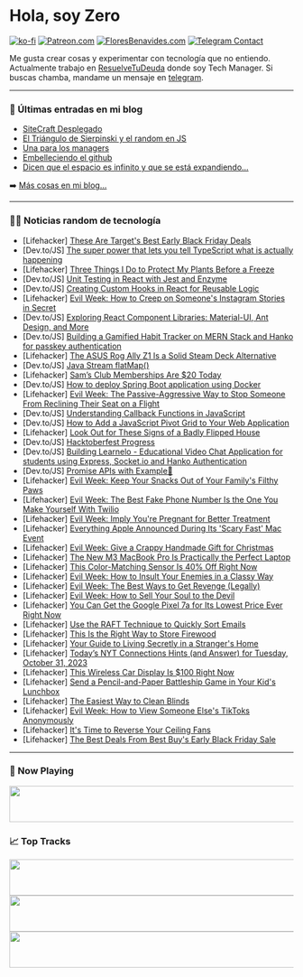 # Hola, soy Zero

[![ko-fi](https://ko-fi.com/img/githubbutton_sm.svg)](https://ko-fi.com/J3J4N0LUK)
[![Patreon.com](https://img.shields.io/endpoint.svg?url=https%3A%2F%2Fshieldsio-patreon.vercel.app%2Fapi%3Fusername%3Dzerodragon%26type%3Dpatrons&style=for-the-badge)](https://patreon.com/zerodragon)
[![FloresBenavides.com](https://img.shields.io/website?down_message=oops&label=MiBlog&style=for-the-badge&up_message=online&url=https%3A%2F%2Ffloresbenavides.com)](https://floresbenavides.com)
[![Telegram Contact](https://img.shields.io/badge/escr%C3%ADbeme-ZeroDragon-%2326A5E4?style=for-the-badge&logo=telegram)](https://t.me/zerodragon)

Me gusta crear cosas y experimentar con tecnología que no entiendo.
Actualmente trabajo en [ResuelveTuDeuda](http://github.com/resuelve) donde soy Tech Manager.
Si buscas chamba, mandame un mensaje en [telegram](https://t.me/zerodragon).

---

### 📕 Últimas entradas en mi blog
<!-- BLOG-POST-LIST:START -->
- [SiteCraft Desplegado](https://floresbenavides.com/sitecraft-desplegado/)
- [El Triángulo de Sierpinski y el random en JS](https://floresbenavides.com/el-triangulo-de-sierpinski-y-el-random-en-js/)
- [Una para los managers](https://floresbenavides.com/una-para-los-managers/)
- [Embelleciendo el github](https://floresbenavides.com/embelleciendo-el-github/)
- [Dicen que el espacio es infinito y que se está expandiendo…](https://floresbenavides.com/dicen-que-el-espacio-es-infinito-y-que-se-esta-expandiendo/)
<!-- BLOG-POST-LIST:END -->

➡️ [Más cosas en mi blog...](https://floresbenavides.com)

---

### 👨‍💻 Noticias random de tecnología
<!-- TECH-POSTS:START -->
- [Lifehacker] [These Are Target&#39;s Best Early Black Friday Deals](https://lifehacker.com/these-are-targets-best-early-black-friday-deals-1850977262)
- [Dev.to/JS] [The super power that lets you tell TypeScript what is actually happening](https://dev.to/gingerchew/the-super-power-that-lets-you-tell-typescript-what-is-actually-happening-22mo)
- [Lifehacker] [Three Things I Do to Protect My Plants Before a Freeze](https://lifehacker.com/three-things-i-do-to-protect-my-plants-before-a-freeze-1850977175)
- [Dev.to/JS] [Unit Testing in React with Jest and Enzyme](https://dev.to/rowsanali/unit-testing-in-react-with-jest-and-enzyme-5e1e)
- [Dev.to/JS] [Creating Custom Hooks in React for Reusable Logic](https://dev.to/rowsanali/creating-custom-hooks-in-react-for-reusable-logic-ne4)
- [Lifehacker] [Evil Week: How to Creep on Someone&#39;s Instagram Stories in Secret](https://lifehacker.com/how-to-creep-on-someones-instagram-stories-anonymously-1848794616)
- [Dev.to/JS] [Exploring React Component Libraries: Material-UI, Ant Design, and More](https://dev.to/rowsanali/exploring-react-component-libraries-material-ui-ant-design-and-more-2g7d)
- [Dev.to/JS] [Building a Gamified Habit Tracker on MERN Stack and Hanko for passkey authentication](https://dev.to/lakshyasatpal/building-a-gamified-habit-tracker-on-mern-stack-and-hanko-for-passkey-authentication-4dpf)
- [Lifehacker] [The ASUS Rog Ally Z1 Is a Solid Steam Deck Alternative](https://lifehacker.com/asus-rog-ally-z1-review-1850976924)
- [Dev.to/JS] [Java Stream flatMap&lpar;&rpar;](https://dev.to/javatute673/java-stream-flatmap-2n02)
- [Lifehacker] [Sam’s Club Memberships Are $20 Today](https://lifehacker.com/sam-s-club-memberships-are-20-today-1850974737)
- [Dev.to/JS] [How to deploy Spring Boot application using Docker](https://dev.to/javatute673/how-to-deploy-spring-boot-application-using-docker-4552)
- [Lifehacker] [Evil Week: The Passive-Aggressive Way to Stop Someone From Reclining Their Seat on a Flight](https://lifehacker.com/how-to-get-someone-to-stop-reclining-their-seat-on-a-fl-1839467741)
- [Dev.to/JS] [Understanding Callback Functions in JavaScript](https://dev.to/joanayebola/understanding-callback-functions-in-javascript-1leh)
- [Dev.to/JS] [How to Add a JavaScript Pivot Grid to Your Web Application](https://dev.to/grapecity/how-to-add-a-javascript-pivot-grid-to-your-web-application-3h2p)
- [Lifehacker] [Look Out for These Signs of a Badly Flipped House](https://lifehacker.com/look-out-for-these-signs-of-a-badly-flipped-house-1850976861)
- [Dev.to/JS] [Hacktoberfest Progress](https://dev.to/bseefieldt/hacktoberfest-progress-50jf)
- [Dev.to/JS] [Building Learnelo - Educational Video Chat Application for students using Express, Socket.io and Hanko Authentication](https://dev.to/harshitraj14/building-learnelo-educational-video-chat-application-for-students-using-express-socketio-and-hanko-authentication-14b9)
- [Dev.to/JS] [Promise APIs with Example🤝](https://dev.to/niteshxp/promise-apis-with-example-1gci)
- [Lifehacker] [Evil Week: Keep Your Snacks Out of Your Family&#39;s Filthy Paws](https://lifehacker.com/evil-week-keep-your-snacks-out-of-your-familys-filthy-1850976695)
- [Lifehacker] [Evil Week: The Best Fake Phone Number Is the One You Make Yourself With Twilio](https://lifehacker.com/how-to-set-up-a-fake-phone-number-1829907777)
- [Lifehacker] [Evil Week: Imply You&#39;re Pregnant for Better Treatment](https://lifehacker.com/evil-week-imply-youre-pregnant-for-better-treatment-1850976678)
- [Lifehacker] [Everything Apple Announced During Its &#39;Scary Fast&#39; Mac Event](https://lifehacker.com/everything-apple-announced-during-its-scary-fast-mac-ev-1850976502)
- [Lifehacker] [Evil Week: Give a Crappy Handmade Gift for Christmas](https://lifehacker.com/give-handmade-gifts-so-people-cant-complain-1845484484)
- [Lifehacker] [The New M3 MacBook Pro Is Practically the Perfect Laptop](https://lifehacker.com/new-m3-macbook-pro-review-1850976188)
- [Lifehacker] [This Color-Matching Sensor Is 40% Off Right Now](https://lifehacker.com/this-color-matching-sensor-is-40-off-right-now-1850974626)
- [Lifehacker] [Evil Week: How to Insult Your Enemies in a Classy Way](https://lifehacker.com/evil-week-how-to-insult-your-enemies-in-a-classy-way-1850950018)
- [Lifehacker] [Evil Week: The Best Ways to Get Revenge &lpar;Legally&rpar;](https://lifehacker.com/evil-week-the-best-ways-to-get-revenge-legally-1850974570)
- [Lifehacker] [Evil Week: How to Sell Your Soul to the Devil](https://lifehacker.com/how-to-sell-your-soul-to-the-devil-1850353292)
- [Lifehacker] [You Can Get the Google Pixel 7a for Its Lowest Price Ever Right Now](https://lifehacker.com/you-can-get-the-google-pixel-7a-for-its-lowest-price-ev-1850974690)
- [Lifehacker] [Use the RAFT Technique to Quickly Sort Emails](https://lifehacker.com/use-the-raft-technique-to-quickly-sort-emails-1850973880)
- [Lifehacker] [This Is the Right Way to Store Firewood](https://lifehacker.com/the-best-way-to-store-firewood-1850972464)
- [Lifehacker] [Your Guide to Living Secretly in a Stranger&#39;s Home](https://lifehacker.com/your-guide-to-living-secretly-in-a-strangers-home-1850409226)
- [Lifehacker] [Today’s NYT Connections Hints &lpar;and Answer&rpar; for Tuesday, October 31, 2023](https://lifehacker.com/nyt-connections-answer-today-october-31-2023-1850972354)
- [Lifehacker] [This Wireless Car Display Is $100 Right Now](https://lifehacker.com/this-wireless-car-display-is-100-right-now-1850968573)
- [Lifehacker] [Send a Pencil-and-Paper Battleship Game in Your Kid&#39;s Lunchbox](https://lifehacker.com/play-battleship-with-pen-and-paper-rules-1850974186)
- [Lifehacker] [The Easiest Way to Clean Blinds](https://lifehacker.com/quickly-clean-window-blinds-by-wrapping-tongs-in-microf-1788463255)
- [Lifehacker] [Evil Week: How to View Someone Else&#39;s TikToks Anonymously](https://lifehacker.com/evil-week-how-to-view-someone-elses-tiktoks-anonymousl-1850973668)
- [Lifehacker] [It&#39;s Time to Reverse Your Ceiling Fans](https://lifehacker.com/its-time-to-reverse-your-ceiling-fans-1850973629)
- [Lifehacker] [The Best Deals From Best Buy&#39;s Early Black Friday Sale](https://lifehacker.com/best-buys-black-friday-calendar-1850942632)<!-- TECH-POSTS:END -->

---

### 🎵 Now Playing
<a href="https://spotify-now-playing-dun.vercel.app/now-playing?open"><img src="https://spotify-now-playing-dun.vercel.app/now-playing" width="540" height="64"></a>

### 📈 Top Tracks
<a href="https://spotify-now-playing-dun.vercel.app/top-tracks?i=1&open"><img src="https://spotify-now-playing-dun.vercel.app/top-tracks?i=1" width="540" height="64"></a>
<a href="https://spotify-now-playing-dun.vercel.app/top-tracks?i=2&open"><img src="https://spotify-now-playing-dun.vercel.app/top-tracks?i=2" width="540" height="64"></a>
<a href="https://spotify-now-playing-dun.vercel.app/top-tracks?i=3&open"><img src="https://spotify-now-playing-dun.vercel.app/top-tracks?i=3" width="540" height="64"></a>
